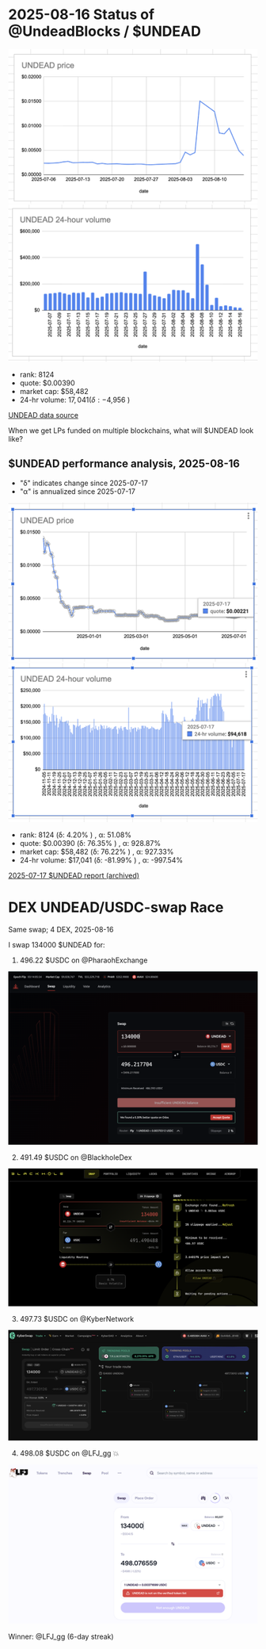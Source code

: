 # 2025-08-16 Status of @UndeadBlocks / $UNDEAD 

![$UNDEAD rank](imgs/01a-rank.png) 
![$UNDEAD quote](imgs/01b-quote.png) 
![$UNDEAD market captalization](imgs/01c-cap.png) 
![$UNDEAD 24-hour volume](imgs/01d-vol.png) 

* rank: 8124 
* quote: $0.00390 
* market cap: $58,482 
* 24-hr volume: $17,041 (δ: -$4,956 ) 


[UNDEAD data source](https://www.coingecko.com/en/coins/undead-blocks) 



When we get LPs funded on multiple blockchains, what will $UNDEAD look like? 

## $UNDEAD performance analysis, 2025-08-16 

* "δ" indicates change since 2025-07-17 
* "α" is annualized since 2025-07-17 

![$UNDEAD rank](/blog/snapshot/imgs/01a-rank.png) 
![$UNDEAD quote](/blog/snapshot/imgs/01b-quote.png) 
![$UNDEAD market captalization](/blog/snapshot/imgs/01c-cap.png) 
![$UNDEAD 24-hour volume](/blog/snapshot/imgs/01d-vol.png) 

* rank: 8124 (δ: 4.20% ) , α: 51.08% 
* quote: $0.00390 (δ: 76.35% ) , α: 928.87% 
* market cap: $58,482 (δ: 76.22% ) , α: 927.33% 
* 24-hr volume: $17,041 (δ: -81.99% ) , α: -997.54% 

[2025-07-17 $UNDEAD report (archived)](https://github.com/pivoteur/biz/tree/main/blog/snapshot) 
# DEX UNDEAD/USDC-swap Race 

Same swap; 4 DEX, 2025-08-16 

I swap 134000 $UNDEAD for: 

1. 496.22 $USDC on @PharaohExchange 

![UNDEAD/USDC swap on Pharaoh](imgs/02a-pharaoh.png) 

2. 491.49 $USDC on @BlackholeDex 

![UNDEAD/USDC swap on Blackhole](imgs/02b-blackhole.png) 

3. 497.73 $USDC on @KyberNetwork 

![UNDEAD/USDC swap on Kyber](imgs/02c-kyber.png) 

4. 498.08 $USDC on @LFJ_gg 💥 

![UNDEAD/USDC swap on LFJ](imgs/02d-lfj.png) 

Winner: @LFJ_gg (6-day streak) 
